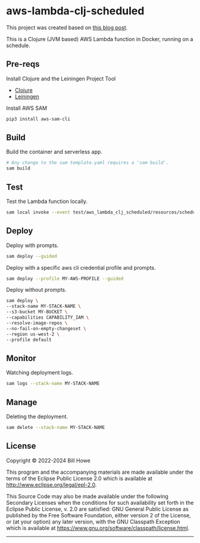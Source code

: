 # aws-lambda-clj-scheduled

This project was created based on [this blog post](https://wtfleming.github.io/blog/clojure-aws-lambda/).

This is a Clojure (JVM based) AWS Lambda function in Docker, running on a schedule.

## Pre-reqs

Install Clojure and the Leiningen Project Tool

* [Clojure](https://gist.github.com/wdhowe/e6fc5e372b85ad8a25fdebf446b1a3e6)
* [Leiningen](https://gist.github.com/wdhowe/78bececa96e577bf26139e4bdc501d47)

Install AWS SAM

```bash
pip3 install aws-sam-cli
```

## Build

Build the container and serverless app.

```bash
# Any change to the sam template.yaml requires a 'sam build'.
sam build
```

## Test

Test the Lambda function locally.

```bash
sam local invoke --event test/aws_lambda_clj_scheduled/resources/scheduled_event.json
```

## Deploy

Deploy with prompts.

```bash
sam deploy --guided
```

Deploy with a specific aws cli credential profile and prompts.

```bash
sam deploy --profile MY-AWS-PROFILE --guided
```

Deploy without prompts.

```bash
sam deploy \
--stack-name MY-STACK-NAME \
--s3-bucket MY-BUCKET \
--capabilities CAPABILITY_IAM \
--resolve-image-repos \
--no-fail-on-empty-changeset \
--region us-west-2 \
--profile default
```

## Monitor

Watching deployment logs.

```bash
sam logs --stack-name MY-STACK-NAME
```

## Manage

Deleting the deployment.

```bash
sam delete --stack-name MY-STACK-NAME
```

## License

Copyright © 2022-2024 Bill Howe

This program and the accompanying materials are made available under the
terms of the Eclipse Public License 2.0 which is available at
<http://www.eclipse.org/legal/epl-2.0>.

This Source Code may also be made available under the following Secondary
Licenses when the conditions for such availability set forth in the Eclipse
Public License, v. 2.0 are satisfied: GNU General Public License as published by
the Free Software Foundation, either version 2 of the License, or (at your
option) any later version, with the GNU Classpath Exception which is available
at <https://www.gnu.org/software/classpath/license.html>.

----
